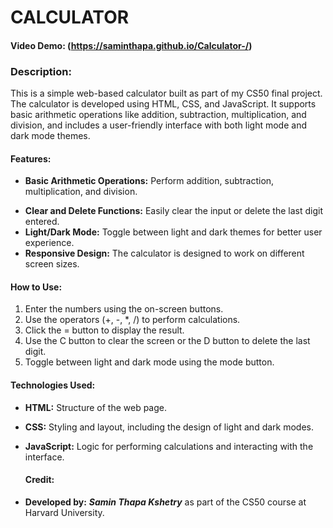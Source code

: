 # **CALCULATOR**
#### Video Demo:  (https://saminthapa.github.io/Calculator-/)
### Description:
This is a simple web-based calculator built as part of my CS50 final project. The calculator is developed using HTML, CSS, and JavaScript. It supports basic arithmetic operations like addition, subtraction, multiplication, and division, and includes a user-friendly interface with both light mode and dark mode themes.

#### Features: 
- **Basic Arithmetic Operations:** Perform addition, subtraction, multiplication, and division.
* **Clear and Delete Functions:** Easily clear the input or delete the last digit entered.
* **Light/Dark Mode:** Toggle between light and dark themes for better user experience.
* **Responsive Design:** The calculator is designed to work on different screen sizes.

#### How to Use:
1. Enter the numbers using the on-screen buttons.
2. Use the operators (+, -, *, /) to perform calculations.
3. Click the = button to display the result.
4. Use the C button to clear the screen or the D button to delete the last digit.
5. Toggle between light and dark mode using the mode button.

#### Technologies Used:
- **HTML:** Structure of the web page.
- **CSS:** Styling and layout, including the design of light and dark modes.
- **JavaScript:** Logic for performing calculations and interacting with the interface.

  #### Credit:
 - **Developed by:** ***Samin Thapa Kshetry*** as part of the CS50 course at Harvard University.
